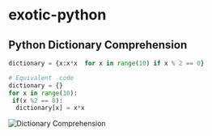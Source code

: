# exotic-python


## Python Dictionary Comprehension
```python
dictionary = {x:x*x  for x in range(10) if x % 2 == 0}

# Equivalent  code 
dictionary = {}
for x in range(10):
 if(x %2 == 0):
  dictionary[x] = x*x
```


![Dictionary Comprehension](https://user-images.githubusercontent.com/20127375/81503402-559bfa00-92db-11ea-911f-fb4347bcc53b.png)

